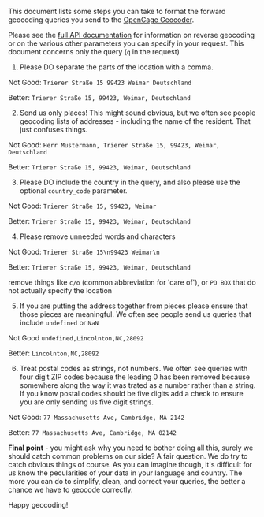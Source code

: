 This document lists some steps you can take to format the forward geocoding queries you send to the [OpenCage Geocoder](https://geocoder.opencagedata.com).

Please see the [full API documentation](https://geocoder.opencagedata.com/api) for information on reverse geocoding or on the various other parameters you can specify in your request. This document concerns only the query (`q` in the request)

1. Please DO separate the parts of the location with a comma.

Not Good: `Trierer Straße 15 99423 Weimar Deutschland`

Better: `Trierer Straße 15, 99423, Weimar, Deutschland`

2. Send us only places! This might sound obvious, but we often see people geocoding lists of addresses - including the name of the resident. That just confuses things.

Not Good: `Herr Mustermann, Trierer Straße 15, 99423, Weimar, Deutschland`

Better: `Trierer Straße 15, 99423, Weimar, Deutschland`

3. Please DO include the country in the query, and also please use the optional `country_code` parameter.

Not Good: `Trierer Straße 15, 99423, Weimar`

Better: `Trierer Straße 15, 99423, Weimar, Deutschland`

4. Please remove unneeded words and characters

Not Good: `Trierer Straße 15\n99423 Weimar\n`

Better: `Trierer Straße 15, 99423, Weimar, Deutschland`

remove things like `c/o` (common abbreviation for 'care of'), or `PO BOX` that do not actually specify the location

5. If you are putting the address together from pieces please ensure that those pieces are meaningful. We often see people send us queries that include `undefined` or `NaN`

Not Good `undefined,Lincolnton,NC,28092`

Better: `Lincolnton,NC,28092`

6. Treat postal codes as strings, not numbers. We often see queries with four digit ZIP codes because the leading 0 has been removed because somewhere along the way it was trated as a number rather than a string. If you know postal codes should be five digits add a check to ensure you are only sending us five digit strings. 

Not Good: `77 Massachusetts Ave, Cambridge, MA 2142`

Better: `77 Massachusetts Ave, Cambridge, MA 02142`


**Final point** - you might ask why you need to bother doing all this, surely we should catch common problems on our side? A fair question. We do try to catch obvious things of course. As you can imagine though, it's difficult for us know the pecularities of your data in your language and country. The more you can do to simplify, clean, and correct your queries, the better a chance we have to geocode correctly.

Happy geocoding!
